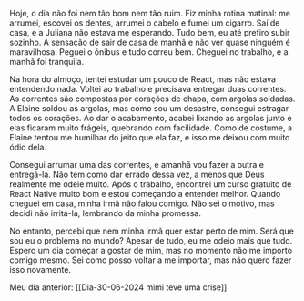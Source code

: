 Hoje, o dia não foi nem tão bom nem tão ruim. Fiz minha rotina matinal: me arrumei, escovei os dentes, arrumei o cabelo e fumei um cigarro. Saí de casa, e a Juliana não estava me esperando. Tudo bem, eu até prefiro subir sozinho. A sensação de sair de casa de manhã e não ver quase ninguém é maravilhosa. Peguei o ônibus e tudo correu bem. Cheguei no trabalho, e a manhã foi tranquila.

Na hora do almoço, tentei estudar um pouco de React, mas não estava entendendo nada. Voltei ao trabalho e precisava entregar duas correntes. As correntes são compostas por corações de chapa, com argolas soldadas. A Elaine soldou as argolas, mas como sou um desastre, consegui estragar todos os corações. Ao dar o acabamento, acabei lixando as argolas junto e elas ficaram muito frágeis, quebrando com facilidade. Como de costume, a Elaine tentou me humilhar do jeito que ela faz, e isso me deixou com muito ódio dela.

Consegui arrumar uma das correntes, e amanhã vou fazer a outra e entregá-la. Não tem como dar errado dessa vez, a menos que Deus realmente me odeie muito. Após o trabalho, encontrei um curso gratuito de React Native muito bom e estou começando a entender melhor. Quando cheguei em casa, minha irmã não falou comigo. Não sei o motivo, mas decidi não irritá-la, lembrando da minha promessa.

No entanto, percebi que nem minha irmã quer estar perto de mim. Será que sou eu o problema no mundo? Apesar de tudo, eu me odeio mais que tudo. Espero um dia começar a gostar de mim, mas no momento não me importo comigo mesmo. Sei como posso voltar a me importar, mas não quero fazer isso novamente.

Meu dia anterior: [[Dia-30-06-2024 mimi teve uma crise]]